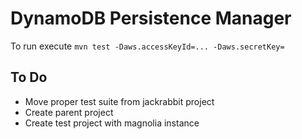 DynamoDB Persistence Manager
============================

To run execute `mvn test -Daws.accessKeyId=... -Daws.secretKey=`

To Do
-----

- Move proper test suite from jackrabbit project
- Create parent project
- Create test project with magnolia instance